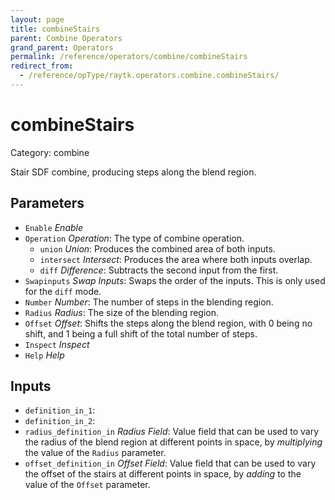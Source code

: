 ```yaml
---
layout: page
title: combineStairs
parent: Combine Operators
grand_parent: Operators
permalink: /reference/operators/combine/combineStairs
redirect_from:
  - /reference/opType/raytk.operators.combine.combineStairs/
---
```


# combineStairs

Category: combine



Stair SDF combine, producing steps along the blend region.

## Parameters

* `Enable` *Enable*
* `Operation` *Operation*: The type of combine operation.
  * `union` *Union*: Produces the combined area of both inputs.
  * `intersect` *Intersect*: Produces the area where both inputs overlap.
  * `diff` *Difference*: Subtracts the second input from the first.
* `Swapinputs` *Swap Inputs*: Swaps the order of the inputs. This is only used for the `diff` mode.
* `Number` *Number*: The number of steps in the blending region.
* `Radius` *Radius*: The size of the blending region.
* `Offset` *Offset*: Shifts the steps along the blend region, with 0 being no shift, and 1 being a full shift of the total number of steps.
* `Inspect` *Inspect*
* `Help` *Help*

## Inputs

* `definition_in_1`: 
* `definition_in_2`: 
* `radius_definition_in` *Radius Field*:  Value field that can be used to vary the radius of the blend region at different points in space, by *multiplying* the value of the `Radius` parameter.
* `offset_definition_in` *Offset Field*:  Value field that can be used to vary the offset of the stairs at different points in space, by *adding* to the value of the `Offset` parameter.